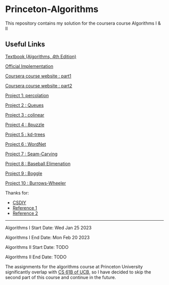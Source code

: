 # Princeton-Algorithms

This repository contains my solution for the coursera course Algorithms I & II

## Useful Links

[Textbook (Algorithms, 4th Edition)](https://algs4.cs.princeton.edu/home/)

[Official Implementation](https://algs4.cs.princeton.edu/code/)

[Coursera course website : part1](https://www.coursera.org/learn/algorithms-part1/home/welcome)

[Coursera course website : part2](https://www.coursera.org/learn/algorithms-part2/home/welcome)

[Project 1: percolation](https://coursera.cs.princeton.edu/algs4/assignments/percolation/specification.php)

[Project 2 : Queues](https://coursera.cs.princeton.edu/algs4/assignments/queues/specification.php)

[Project 3 : colinear](https://coursera.cs.princeton.edu/algs4/assignments/collinear/specification.php)

[Project 4 : 8puzzle](https://coursera.cs.princeton.edu/algs4/assignments/8puzzle/specification.php)

[Project 5 : kd-trees](https://coursera.cs.princeton.edu/algs4/assignments/kdtree/specification.php)

[Project 6 : WordNet](https://coursera.cs.princeton.edu/algs4/assignments/wordnet/specification.php)

[Project 7 : Seam-Carving](https://coursera.cs.princeton.edu/algs4/assignments/seam/specification.php)

[Project 8 : Baseball Elimenation](https://coursera.cs.princeton.edu/algs4/assignments/baseball/specification.php)

[Project 9 : Boggle](https://coursera.cs.princeton.edu/algs4/assignments/boggle/specification.php)

[Project 10 : Burrows-Wheeler](https://coursera.cs.princeton.edu/algs4/assignments/burrows/specification.php)

Thanks for:

- [CSDIY](https://csdiy.wiki/数据结构与算法/Algo/)
- [Reference 1](https://github.com/PKUFlyingPig/Princeton-Algorithm)
- [Reference 2](https://github.com/MolinDeng/Princeton-algs4)

---
Algorithms I Start Date: Wed Jan 25 2023

Algorithms I End Date: Mon Feb 20 2023

Algorithms II Start Date:  TODO

Algorithms II End Date: TODO



The assignments for the algorithms course at Princeton University significantly overlap with [CS 61B of UCB](https://github.com/xuyanshi/cs61b-2018), so I have decided to skip the second part of this course and continue in the future.

